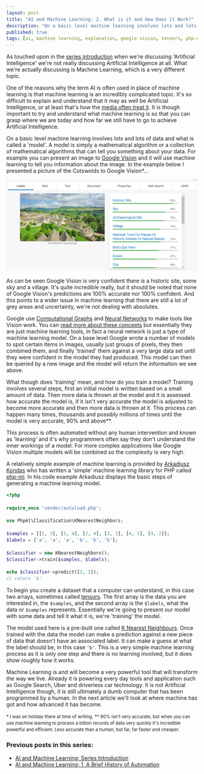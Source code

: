 ```yaml
---
layout: post
title: "AI and Machine Learning: 2. What is it and How Does it Work?"
description: "On a basic level machine learning involves lots and lots of data and what is called a 'model'"
published: true
tags: [ai, machine learning, explanation, google vision, tensors, php-ml, neural networks]
---
```

As touched upon in the [series introduction](https://robdwaller.github.io/2017/08/24/ai-machine-learning-series-introduction.html) when we're discussing 'Artificial Intelligence' we're not really discussing Artificial Intelligence at all. What we're actually discussing is Machine Learning, which is a very different topic.

One of the reasons why the term AI is often used in place of machine learning is that machine learning is an incredibly complicated topic. It's so difficult to explain and understand that it may as well be Artificial Intelligence, or at least that's how the [media often treat it](https://www.standard.co.uk/news/techandgadgets/london-tech-expert-dont-expect-skynet-situation-any-time-soon-after-facebook-shuts-down-ai-a3601601.html). It is though important to try and understand what machine learning is so that you can grasp where we are today and how far we still have to go to achieve Artificial Intelligence.

On a basic level machine learning involves lots and lots of data and what is called a 'model'. A model is simply a mathematical algorithm or a collection of mathematical algorithms that can tell you something about your data. For example you can present an image to [Google Vision](https://cloud.google.com/vision/) and it will use machine learning to tell you information about the image. In the example below I presented a picture of the Cotswolds to Google Vision*...

!['Google Vision on the Cotswolds'](/assets/img/google-vision.PNG)   

As can be seen Google Vision is very confident there is a historic site, some sky and a village. It's quite incredible really, but it should be noted that none of Google Vision's predictions are 100% accurate nor 100% confident. And this points to a wider issue in machine learning that there are still a lot of grey areas and uncertainty, we're not dealing with absolutes.

Google use [Computational Graphs](https://en.wikipedia.org/wiki/Graph_theory) and [Neural Networks](https://en.wikipedia.org/wiki/Artificial_neural_network) to make tools like Vision work. You can [read more about these concepts](https://cloud.google.com/blog/big-data/2016/09/around-the-world-landmark-detection-with-the-cloud-vision-api) but essentially they are just machine learning tools, in fact a neural network is just a type of machine learning model. On a base level Google wrote a number of models to spot certain items in images, usually just groups of pixels, they then combined them, and finally 'trained' them against a very large data set until they were confident in the model they had produced. This model can then be queried by a new image and the model will return the information we see above.

What though does 'training' mean, and how do you train a model? Training involves several steps, first an initial model is written based on a small amount of data. Then more data is thrown at the model and it is assessed how accurate the model is, if it isn't very accurate the model is adjusted to become more accurate and then more data is thrown at it. This process can happen many times, thousands and possibly millions of times until the model is very accurate, 90% and above**.

This process is often automated without any human intervention and known as 'learning' and it's why programmers often say they don't understand the inner workings of a model. For more complex applications like Google Vision multiple models will be combined so the complexity is very high.

A relatively simple example of machine learning is provided by [Arkadiusz Kondas](https://twitter.com/ArkadiuszKondas) who has written a 'simple' machine learning library for PHP called [php-ml](https://github.com/php-ai/php-ml). In his code example Arkadiusz displays the basic steps of generating a machine learning model.

```php
<?php

require_once 'vendor/autoload.php';

use Phpml\Classification\KNearestNeighbors;

$samples = [[1, 3], [1, 4], [2, 4], [3, 1], [4, 1], [4, 2]];
$labels = ['a', 'a', 'a', 'b', 'b', 'b'];

$classifier = new KNearestNeighbors();
$classifier->train($samples, $labels);

echo $classifier->predict([3, 2]);
// return 'b'
```

To begin you create a dataset that a computer can understand, in this case two arrays, sometimes called [tensors](https://en.wikipedia.org/wiki/Tensor). The first array is the data you are interested in, the `$samples`, and the second array is the `$labels`, what the data or `$samples` represents. Essentially we're going to present our model with some data and tell it what it is, we're 'training' the model.

The model used here is a pre-built one called [K Nearest Neighbours](). Once trained with the data the model can make a prediction against a new piece of data that doesn't have an associated label. It can make a guess at what the label should be, in this case `'b'`. This is a very simple machine learning process as it is only one step and there is no learning involved, but it does show roughly how it works.

Machine Learning is and will become a very powerful tool that will transform the way we live. Already it is powering every day tools and application such as Google Search, Uber and driverless car technology. It is not Artificial Intelligence though, it is still ultimately a dumb computer that has been programmed by a human. In the next article we'll look at where machine has got and how advanced it has become.  

<small>* I was on holiday there at time of writing.</small>
<small>** 90% isn't very accurate, but when you can use machine learning to process a billion records of data very quickly it's incredible powerful and efficient. Less accurate than a human, but far, far faster and cheaper.</small>

### Previous posts in this series:
- [AI and Machine Learning: Series Introduction](https://robdwaller.github.io/2017/08/24/ai-machine-learning-series-introduction.html)
- [AI and Machine Learning: 1. A Brief History of Automation](https://robdwaller.github.io/2017/09/12/ai-machine-learning-brief-history-automation.html)
